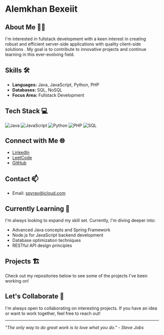 # Alemkhan Bexeiit

## About Me 👨‍💻
I'm interested in fullstack development with a keen interest in creating robust and efficient server-side applications with quality client-side solutions . My goal is to contribute to innovative projects and continue learning in this ever-evolving field.

## Skills 🛠️
- **Languages:** Java, JavaScript, Python, PHP
- **Databases:** SQL, NoSQL
- **Focus Area:** Fullstack Development

## Tech Stack 💻
![Java](https://img.shields.io/badge/-Java-007396?style=flat-square&logo=java)
![JavaScript](https://img.shields.io/badge/-JavaScript-F7DF1E?style=flat-square&logo=javascript&logoColor=black)
![Python](https://img.shields.io/badge/-Python-3776AB?style=flat-square&logo=python&logoColor=white)
![PHP](https://img.shields.io/badge/-PHP-777BB4?style=flat-square&logo=php&logoColor=white)
![SQL](https://img.shields.io/badge/-SQL-4479A1?style=flat-square&logo=mysql&logoColor=white)

## Connect with Me 🌐
- [LinkedIn](https://www.linkedin.com/in/bexeiit)
- [LeetCode](https://leetcode.com/u/spyravv/)
- [GitHub](https://github.com/AlemkhanIT)

## Contact 📫
- Email: spyrav@icloud.com

## Currently Learning 🚀
I'm always looking to expand my skill set. Currently, I'm diving deeper into:
- Advanced Java concepts and Spring Framework
- Node.js for JavaScript backend development
- Database optimization techniques
- RESTful API design principles

## Projects 🏗️
Check out my repositories below to see some of the projects I've been working on!

## Let's Collaborate 🤝
I'm always open to collaborating on interesting projects. 
If you have an idea or want to work together, feel free to reach out!

---

*"The only way to do great work is to love what you do." - Steve Jobs*
